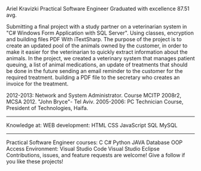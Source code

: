 Ariel Kravizki Practical Software Engineer
Graduated with excellence 87.51 avg.

Submitting a final project with a study partner on a veterinarian system in "C# Windows Form Application with SQL Server". Using classes, encryption and building files PDF With iTextSharp.
The purpose of the project is to create an updated pool of the animals owned by the customer, in order to make it easier for the veterinarian to quickly extract information about the animals.
In the project, we created a veterinary system that manages patient queuing, a list of animal medications, an update of treatments that should be done in the future sending an email reminder to the customer for the required treatment. building a PDF file to the secretary who creates an invoice for the treatment.

2012-2013: Network and System Administrator. Course MCITP 2008r2, MCSA 2012. "John Bryce"- Tel Aviv.
2005-2006: PC Technician Course, President of Technologies, Haifa.
_______________________________________________________
Knowledge at:
WEB development:
HTML
CSS
JavaScript
SQL
MySQL
_______________________________________________________
Practical Software Engineer courses:
C
C#
Python
JAVA
Database
OOP
Access
Environment:
Visual Studio Code
Visual Studio
Eclipse
Contributions, issues, and feature requests are welcome! Give a follow if you like these projects!

